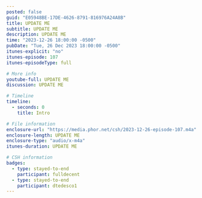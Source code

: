 ```yaml
---
posted: false
guid: "E05948BE-17DE-4626-8791-816976A24A8B"
title: UPDATE ME
subtitle: UPDATE ME
description: UPDATE ME 
time: "2023-12-26 18:00:00 -0500"
pubDate: "Tue, 26 Dec 2023 18:00:00 -0500"
itunes-explicit: "no"
itunes-episode: 107
itunes-episodeType: full

# More info
youtube-full: UPDATE ME
discussion: UPDATE ME

# Timeline
timeline:
  - seconds: 0
    title: Intro

# File information
enclosure-url: "https://media.phor.net/csh/2023-12-26-episode-107.m4a"
enclosure-length: UPDATE ME
enclosure-type: "audio/x-m4a"
itunes-duration: UPDATE ME

# CSH information
badges:
  - type: stayed-to-end
    participant: fulldecent
  - type: stayed-to-end
    participant: dtedesco1
---
```

